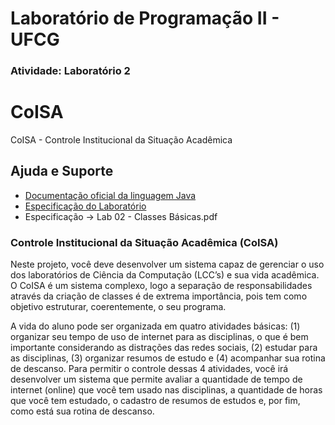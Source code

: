 # Laboratório de Programação II - UFCG
### Atividade: Laboratório 2

# CoISA
CoISA - Controle Institucional da Situação Acadêmica

## Ajuda e Suporte

* [Documentação oficial da linguagem Java](https://docs.oracle.com/javase/tutorial/)
* [Especificação do Laboratório](https://github.com/johanssonlucena/Laboratorio2_LP2/blob/main/Lab%2002%20-%20Classes%20B%C3%A1sicas.pdf)
* Especificação -> Lab 02 - Classes Básicas.pdf

### Controle Institucional da Situação Acadêmica (CoISA)

Neste projeto, você deve desenvolver um sistema capaz de gerenciar o uso dos laboratórios de
Ciência da Computação (LCC’s) e sua vida acadêmica. O CoISA é um sistema complexo, logo a
separação de responsabilidades através da criação de classes é de extrema importância, pois tem
como objetivo estruturar, coerentemente, o seu programa.

A vida do aluno pode ser organizada em quatro atividades básicas: (1) organizar seu tempo de uso
de internet para as disciplinas, o que é bem importante considerando as distrações das redes
sociais, (2) estudar para as disciplinas, (3) organizar resumos de estudo e (4) acompanhar sua
rotina de descanso. Para permitir o controle dessas 4 atividades, você irá desenvolver um sistema
que permite avaliar a quantidade de tempo de internet (online) que você tem usado nas disciplinas, a
quantidade de horas que você tem estudado, o cadastro de resumos de estudos e, por fim, como
está sua rotina de descanso.
